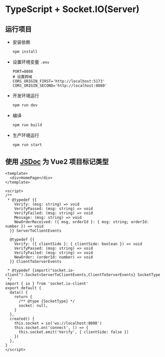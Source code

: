 # TypeScript + Socket.IO(Server)

## 运行项目

- 安装依赖

  ```bash
  npm install
  ```

- 设置环境变量 `.env`

  ```dotenv
  PORT=8088 
  # 设置跨域
  CORS_ORIGIN_FIRST='http://localhost:5173'
  CORS_ORIGIN_SECOND='http://localhost:8080'
  ```

- 开发环境运行

  ```bash
  npm run dev
  ```

- 编译

  ```bash
  npm run build
  ```

- 生产环境运行

  ```bash
  npm run start
  ```

  

## 使用 [JSDoc](https://jsdoc.app) 为 Vue2 项目标记类型 

```vue
<template>
  <div>HomePage</div>
</template>

<script>
/**
 * @typedef {{
    Verify: (msg: string) => void
    VerifyPassed: (msg: string) => void
    VerifyFailed: (msg: string) => void
    Message: (msg: string) => void
    NewOrderReceived: ({ msg, orderId }: { msg: string; orderId: number }) => void
  }} ServerToClientEvents

  @typedef {{
    Verify: ({ clientSide }: { clientSide: boolean }) => void
    VerifyPassed: (msg: string) => void
    VerifyFailed: (msg: string) => void
    NewOrder: (orderId: number) => void
  }} ClientToServerEvents

 * @typedef {import("socket.io-client").Socket<ServerToClientEvents,ClientToServerEvents} SocketType
 */
import { io } from 'socket.io-client'
export default {
  data() {
    return {
      /** @type {SocketType} */
      socket: null,
    }
  },
  created() {
    this.socket = io('ws://localhost:8088')
    this.socket.on('connect', () => {
      this.socket.emit('Verify', { clientSide: false })
    })
  },
}
</script>
```



